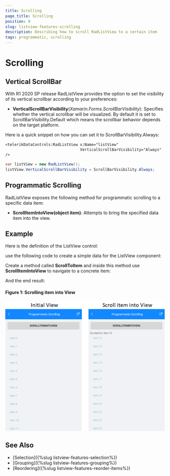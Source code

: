 ```yaml
---
title: Scrolling
page_title: Scrolling
position: 9
slug: listview-features-scrolling
description: Describing how to scroll RadListView to a certain item
tags: programmatic, scrolling
---
```


# Scrolling

## Vertical ScrollBar

With R1 2020 SP release RadListView provides the option to set the visibility of its vertical scrollbar according to your preferences:

* **VerticalScrollBarVisibility**(*Xamarin.Forms.ScrollBarVisibility*): Specifies whether the vertical scrollbar will be visualized. By default it is set to ScrollBarVisibility.Default which means the scrollbar behavior depends on the target platform.

Here is a quick snippet on how you can set it to ScrollBarVisibility.Always:

```XAML
<telerikDataControls:RadListView x:Name="listView" 
                                 VerticalScrollBarVisibility="Always" />
```
```C#
var listView = new RadListView();
listView.VerticalScrollBarVisibility = ScrollBarVisibility.Always;
```

## Programmatic Scrolling

RadListView exposes the following method for programmatic scrolling to a specific data item: 

* **ScrollItemIntoView(object item)**: Attempts to bring the specified data item into the view.

## Example

Here is the definition of the ListView control:

<snippet id='listview-features-programmatic-scrolling-xaml'/>

use the following code to create a simple data for the ListView component:

<snippet id='listview-features-programmatic-scrolling'/>

Create a method called **ScrollToItem** and inside this method use __ScrollItemIntoView__ to navigate to a concrete item:

<snippet id='listview-features-programmatic-scrolling-scroll-to-item-method'/>
	
And the end result:

#### Figure 1: Scrolling item into View
![](images/listview-features-scrolling.png)
	
## See Also

- [Selection]({%slug listview-features-selection%})
- [Grouping]({%slug listview-features-grouping%})
- [Reordering]({%slug listview-features-reorder-items%})


